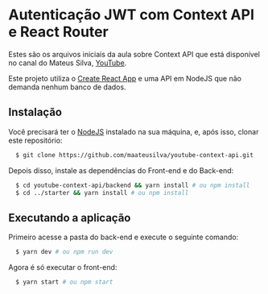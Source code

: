 # Autenticação JWT com Context API e React Router

Estes são os arquivos iniciais da aula sobre Context API que está disponível no canal do Mateus Silva, [YouTube](https://youtu.be/AClyxTbfI08).

Este projeto utiliza o [Create React App](https://github.com/facebook/create-react-app) e uma API em NodeJS que não demanda nenhum banco de dados.

## Instalação

Você precisará ter o [NodeJS](https://nodejs.org) instalado na sua máquina, e, após isso, clonar este repositório:
```sh
  $ git clone https://github.com/maateusilva/youtube-context-api.git
```

Depois disso, instale as dependências do Front-end e do Back-end:
```sh
  $ cd youtube-context-api/backend && yarn install # ou npm install
  $ cd ../starter && yarn install # ou npm install
```

## Executando a aplicação

Primeiro acesse a pasta do back-end e execute o seguinte comando:
```sh
  $ yarn dev # ou npm run dev
```

Agora é só executar o front-end:
```sh
  $ yarn start # ou npm start
```
